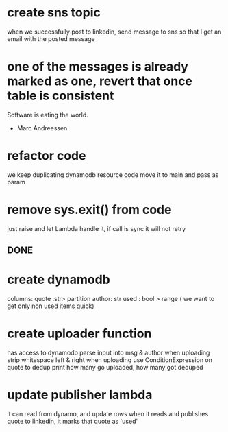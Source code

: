 # create sns topic
when we successfully post to linkedin, send message to sns so that I get an email with the posted message

# one of the messages is already marked as one, revert that once table is consistent
Software is eating the world.
- Marc Andreessen

# refactor code 
we keep duplicating dynamodb resource code
move it to main and pass as param

# remove sys.exit()  from code
just raise and let Lambda handle it, if call is sync it will not retry


## DONE

# create dynamodb
columns: 
quote :str> partition
author: str 
used : bool > range ( we want to get only non used items quick)

# create uploader function
has access to dynamodb
parse input into msg & author
when uploading strip whitespace left & right
when uploading use ConditionExpression on quote to dedup
print how many go uploaded, how many got deduped

# update publisher lambda
it can read from dynamo, and update rows
when it reads and publishes quote to linkedin, it marks that quote as 'used'
